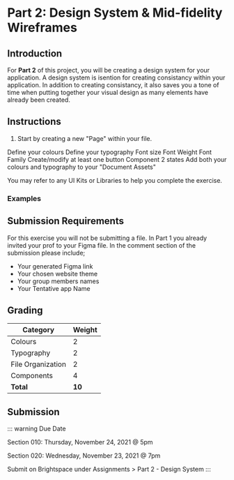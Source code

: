 # Part 2: Design System & Mid-fidelity Wireframes

## Introduction

For **Part 2** of this project, you will be creating a design system for your application. A design system is isention for creating consistancy within your application. In addition to creating consistancy, it also saves you a tone of time when putting together your visual design as many elements have already been created.

## Instructions

1. Start by creating a new "Page" within your file.

Define your colours
Define your typography
Font size
Font Weight
Font Family
Create/modify at least one button
Component
2 states
Add both your colours and typography to your "Document Assets"

You may refer to any UI Kits or Libraries to help you complete the exercise.

### Examples

## Submission Requirements

For this exercise you will not be submitting a file. In Part 1 you already invited your prof to your Figma file. In the comment section of the submission please include;

- Your generated Figma link
- Your chosen website theme
- Your group members names
- Your Tentative app Name

## Grading

| Category          | Weight |
| ----------------- | ------ |
| Colours           | 2      |
| Typography        | 2      |
| File Organization | 2      |
| Components        | 4      |
| **Total**         | **10** |

## Submission

::: warning Due Date

Section 010: Thursday, November 24, 2021 @ 5pm

Section 020: Wednesday, November 23, 2021 @ 7pm

Submit on Brightspace under Assignments > Part 2 - Design System
:::

